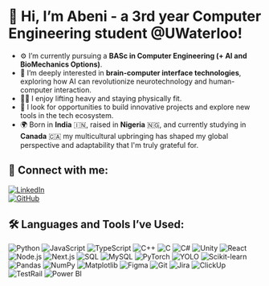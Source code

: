 # 👋 Hi, I’m Abeni - a 3rd year Computer Engineering student @UWaterloo!

- ⚙️ I’m currently pursuing a **BASc in Computer Engineering (+ AI and BioMechanics Options)**.
- 🧠 I’m deeply interested in **brain-computer interface technologies**, exploring how AI can revolutionize neurotechnology and human-computer interaction.
- 🏋️‍♂️ I enjoy lifting heavy and staying physically fit.
- 🚀 I look for opportunities to build innovative projects and explore new tools in the tech ecosystem.
- 🌍 Born in **India** 🇮🇳, raised in **Nigeria** 🇳🇬, and currently studying in **Canada** 🇨🇦 my multicultural upbringing has shaped my global perspective and adaptability that I'm truly grateful for.

## 📌 Connect with me:
[![LinkedIn](https://img.shields.io/badge/LinkedIn-blue?style=for-the-badge&logo=linkedin)](https://www.linkedin.com/in/abeni-datta-363282275)  
[![GitHub](https://img.shields.io/badge/GitHub-black?style=for-the-badge&logo=github)](https://github.com/AbeniDatta)

## 🛠️ Languages and Tools I’ve Used:
![Python](https://img.shields.io/badge/Python-blue?style=for-the-badge&logo=python)
![JavaScript](https://img.shields.io/badge/JavaScript-yellow?style=for-the-badge&logo=javascript)
![TypeScript](https://img.shields.io/badge/TypeScript-blue?style=for-the-badge&logo=typescript)
![C++](https://img.shields.io/badge/C++-blue?style=for-the-badge&logo=cplusplus)
![C](https://img.shields.io/badge/C-lightgrey?style=for-the-badge&logo=c)
![C#](https://img.shields.io/badge/C%23-purple?style=for-the-badge&logo=csharp)
![Unity](https://img.shields.io/badge/Unity-black?style=for-the-badge&logo=unity)
![React](https://img.shields.io/badge/React-black?style=for-the-badge&logo=react)
![Node.js](https://img.shields.io/badge/Node.js-green?style=for-the-badge&logo=nodedotjs)
![Next.js](https://img.shields.io/badge/Next.js-black?style=for-the-badge&logo=nextdotjs)
![SQL](https://img.shields.io/badge/SQL-lightblue?style=for-the-badge&logo=postgresql)
![MySQL](https://img.shields.io/badge/MySQL-blue?style=for-the-badge&logo=mysql)
![PyTorch](https://img.shields.io/badge/PyTorch-red?style=for-the-badge&logo=pytorch)
![YOLO](https://img.shields.io/badge/YOLO-blueviolet?style=for-the-badge&logo=yolo)
![Scikit-learn](https://img.shields.io/badge/Scikit--Learn-orange?style=for-the-badge&logo=scikitlearn)
![Pandas](https://img.shields.io/badge/Pandas-lightblue?style=for-the-badge&logo=pandas)
![NumPy](https://img.shields.io/badge/NumPy-blue?style=for-the-badge&logo=numpy)
![Matplotlib](https://img.shields.io/badge/Matplotlib-green?style=for-the-badge&logo=matplotlib)
![Figma](https://img.shields.io/badge/Figma-red?style=for-the-badge&logo=figma)
![Git](https://img.shields.io/badge/Git-orange?style=for-the-badge&logo=git)
![Jira](https://img.shields.io/badge/Jira-blue?style=for-the-badge&logo=jira)
![ClickUp](https://img.shields.io/badge/ClickUp-purple?style=for-the-badge&logo=clickup)
![TestRail](https://img.shields.io/badge/TestRail-lightblue?style=for-the-badge&logo=testrail)
![Power BI](https://img.shields.io/badge/Power%20BI-yellow?style=for-the-badge&logo=powerbi)
